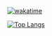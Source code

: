 [![wakatime](https://wakatime.com/badge/user/a2d785d3-a26c-467b-9112-333ba2bee9e8.svg?style=for-the-badge)](https://wakatime.com/@a2d785d3-a26c-467b-9112-333ba2bee9e8)

[![Top Langs](https://github-readme-stats.vercel.app/api/top-langs/?username=NIANIANKNIA)](https://github.com/NIANIANKNIA/)


